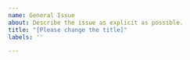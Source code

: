 ```yaml
---
name: General Issue
about: Describe the issue as explicit as possible.
title: "[Please change the title]"
labels: ''

---
```

